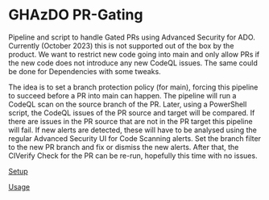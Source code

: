# GHAzDO PR-Gating
Pipeline and script to handle Gated PRs using Advanced Security for ADO. Currently (October 2023) this is not supported out of the box by the product. We want to restrict new code going into main and only allow PRs if the new code does not introduce any new CodeQL issues. The same could be done for Dependencies with some tweaks.

The idea is to set a branch protection policy (for main), forcing this pipeline to succeed before a PR into main can happen. The pipeline will run a CodeQL scan on the source branch of the PR. Later, using a PowerShell script, the CodeQL issues of the PR source and target will be compared. If there are issues in the PR source that are not in the PR target this pipeline will fail. 
If new alerts are detected, these will have to be analysed using the regular Advanced Security UI for Code Scanning alerts. Set the branch filter to the new PR branch and fix or dismiss the new alerts. After that, the CIVerify Check for the PR can be re-run, hopefully this time with no issues.

[Setup](./Setup.md)

[Usage](./Usage.md)
